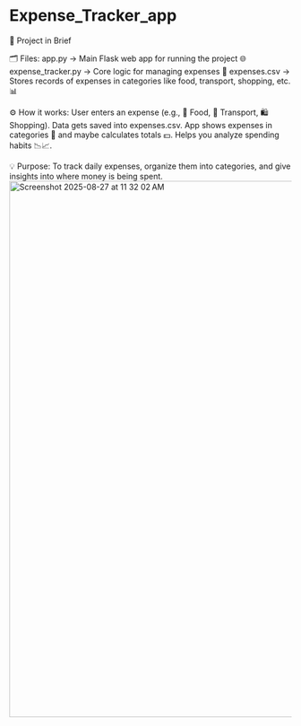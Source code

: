 # Expense_Tracker_app
📌 Project in Brief

🗂️ Files:
app.py → Main Flask web app for running the project 🌐
expense_tracker.py → Core logic for managing expenses 🧮
expenses.csv → Stores records of expenses in categories like food, transport, shopping, etc. 📊

⚙️ How it works:
User enters an expense (e.g., 🍔 Food, 🚌 Transport, 🛍️ Shopping).
Data gets saved into expenses.csv.
App shows expenses in categories 📑 and maybe calculates totals 💵.
Helps you analyze spending habits 📉📈.

💡 Purpose:
To track daily expenses, organize them into categories, and give insights into where money is being spent.
<img width="1470" height="956" alt="Screenshot 2025-08-27 at 11 32 02 AM" src="https://github.com/user-attachments/assets/c3352861-cf9f-4b25-9fde-334a4f7c8a06" />
